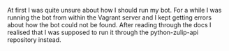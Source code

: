 At first I was quite unsure about how I should run my bot. For a while I was running
the bot from within the Vagrant server and I kept getting errors about how the bot
could not be found. After reading through the docs I realised that I was supposed to run
it through the python-zulip-api repository instead.
